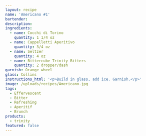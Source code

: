 ```yaml
---
layout: recipe
name: 'Americano #1'
bartender:
description:
ingredients:
  - name: Cocchi di Torino
    quantity: 1 1/4 oz
  - name: Cappelletti Aperitivo
    quantity: 3/4 oz
  - name: Seltzer
    quantity: 4 oz
  - name: Bittercube Trinity Bitters
    quantity: 2 dropper/dash
garnish: Orange wheel
glass: Collins
instructions_html: '<p>Build in glass, add ice. Garnish.</p>'
image: /uploads/recipes/Americano.jpg
tags:
  - Effervescent
  - Bitter
  - Refreshing
  - Aperitif
  - Brunch
products:
  - trinity
featured: false
---
```



